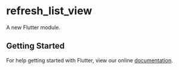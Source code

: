 # refresh_list_view

A new Flutter module.

## Getting Started

For help getting started with Flutter, view our online
[documentation](https://flutter.dev/).
